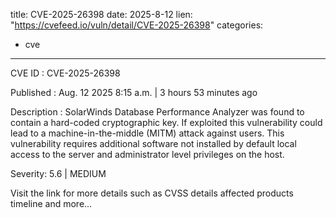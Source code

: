  
title: CVE-2025-26398
date: 2025-8-12
lien: "https://cvefeed.io/vuln/detail/CVE-2025-26398"
categories:
  - cve
---

CVE ID : CVE-2025-26398

Published :  Aug. 12
2025
8:15 a.m. | 3 hours
53 minutes ago

Description : SolarWinds Database Performance Analyzer was found to contain a hard-coded cryptographic key. If exploited
this vulnerability could lead to a machine-in-the-middle (MITM) attack against users. This vulnerability requires additional software not installed by default
local access to the server and administrator level privileges on the host.

Severity: 5.6 | MEDIUM

Visit the link for more details
such as CVSS details
affected products
timeline
and more...
